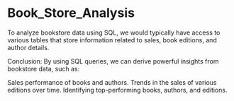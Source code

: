 # Book_Store_Analysis
To analyze bookstore data using SQL, we would typically have access to various tables that store information related to sales, book editions, and author details.

Conclusion:
By using SQL queries, we can derive powerful insights from bookstore data, such as:

Sales performance of books and authors.
Trends in the sales of various editions over time.
Identifying top-performing books, authors, and editions.
